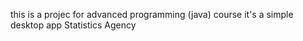 this is a projec for advanced programming (java) course
it's a simple desktop app Statistics Agency
